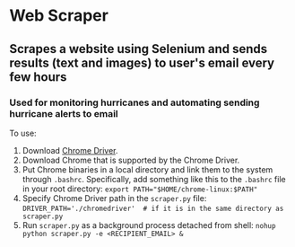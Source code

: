 # Web Scraper

## Scrapes a website using Selenium and sends results (text and images) to user's email every few hours

### Used for monitoring hurricanes and automating sending hurricane alerts to email

To use:  
1. Download [Chrome Driver](https://chromedriver.chromium.org/).  
2. Download Chrome that is supported by the Chrome Driver.  
3. Put Chrome binaries in a local directory and link them to the system through `.bashrc`. Specifically, add something like this to the `.bashrc` file in your root directory:
``` export PATH="$HOME/chrome-linux:$PATH" ```  
4. Specify Chrome Driver path in the `scraper.py` file:  
``` DRIVER_PATH='./chromedriver'  # if it is in the same directory as scraper.py ```  
5. Run `scraper.py` as a background process detached from shell:
``` nohup python scraper.py -e <RECIPIENT_EMAIL> & ```
